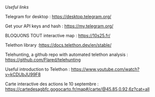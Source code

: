 _Useful links_ 

Telegram for desktop : https://desktop.telegram.org/

Get your API keys and hash : https://my.telegram.org/

BLOQUONS TOUT interactive map : https://10s25.fr/

Telethon library :https://docs.telethon.dev/en/stable/

Telehunting, a github repo with automated telethon analysis : https://github.com/Flared/telehunting

Useful introduction to Telethon : https://www.youtube.com/watch?v=kCDUbJU99F8

Carte interactive des actions le 10 septembre : https://cartedesagbfc.gogocarto.fr/map#/carte/@45.85,0.92,6z?cat=all

